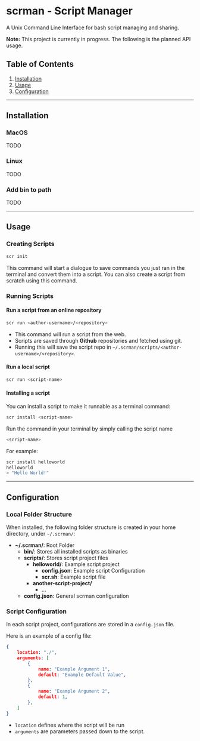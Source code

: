 # scrman - Script Manager

A Unix Command Line Interface for bash script managing and sharing.

**Note:** This project is currently in progress. The following is the planned API usage.

## Table of Contents

1. [Installation](#installation)
2. [Usage](#usage)
3. [Configuration](#configuration)

--------------------------------------------------------------------------------------

## Installation

### MacOS

TODO

### Linux

TODO

### Add bin to path

TODO

--------------------------------------------------------------------------------------

## Usage

### Creating Scripts

```sh
scr init
```

This command will start a dialogue to save commands you just ran in the terminal and
convert them into a script. You can also create a script from scratch using this command.

### Running Scripts

#### Run a script from an online repository

```sh
scr run <author-username>/<repository>
```

- This command will run a script from the web.
- Scripts are saved through **Github** repositories and fetched using git.
- Running this will save the script repo in `~/.scrman/scripts/<author-username>/<repository>`.

#### Run a local script

```sh
scr run <script-name>
```

#### Installing a script

You can install a script to make it runnable as a terminal command:

```sh
scr install <script-name>
```

Run the command in your terminal by simply calling the script name

```sh
<script-name>
```

For example:

```sh
scr install helloworld
helloworld
> "Hello World!"
```

--------------------------------------------------------------------------------------

## Configuration

### Local Folder Structure

When installed, the following folder structure is created in your home directory, under `~/.scrman/`:

- **~/.scrman/**: Root Folder
  - **bin/**: Stores all installed scripts as binaries
  - **scripts/**: Stores script project files
    - **helloworld/**: Example script project
      - **config.json**: Example script Configuration
      - **scr.sh**: Example script file
    - **another-script-project/**
      - ...
  - **config.json**: General scrman configuration

### Script Configuration

In each script project, configurations are stored in a `config.json` file.

Here is an example of a config file:

```json
{
    location: "./",
    arguments: [
        {
            name: "Example Argument 1",
            default: "Example Default Value",
        },
        {
            name: "Example Argument 2",
            default: 1,
        },
    ]
}
```

- `location` defines where the script will be run
- `arguments` are parameters passed down to the script.
